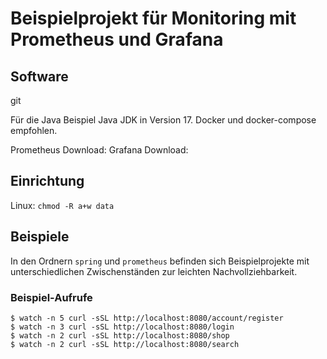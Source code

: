# Beispielprojekt für Monitoring mit Prometheus und Grafana

## Software

git

Für die Java Beispiel Java JDK in Version 17.
Docker und docker-compose empfohlen.

Prometheus Download:
Grafana Download:


## Einrichtung

Linux:
`chmod -R a+w data`

## Beispiele
In den Ordnern `spring` und `prometheus` befinden sich Beispielprojekte mit unterschiedlichen Zwischenständen zur leichten Nachvollziehbarkeit.

### Beispiel-Aufrufe

```
$ watch -n 5 curl -sSL http://localhost:8080/account/register
$ watch -n 3 curl -sSL http://localhost:8080/login
$ watch -n 2 curl -sSL http://localhost:8080/shop
$ watch -n 2 curl -sSL http://localhost:8080/search
```
